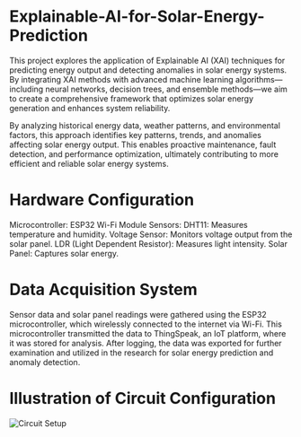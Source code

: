 # Explainable-AI-for-Solar-Energy-Prediction

This project explores the application of Explainable AI (XAI) techniques for predicting energy output and detecting anomalies in solar energy systems. By integrating XAI methods with advanced machine learning algorithms—including neural networks, decision trees, and ensemble methods—we aim to create a comprehensive framework that optimizes solar energy generation and enhances system reliability.

By analyzing historical energy data, weather patterns, and environmental factors, this approach identifies key patterns, trends, and anomalies affecting solar energy output. This enables proactive maintenance, fault detection, and performance optimization, ultimately contributing to more efficient and reliable solar energy systems.

# Hardware Configuration

Microcontroller: ESP32 Wi-Fi Module
Sensors:
DHT11: Measures temperature and humidity.
Voltage Sensor: Monitors voltage output from the solar panel.
LDR (Light Dependent Resistor): Measures light intensity.
Solar Panel: Captures solar energy.

# Data Acquisition System
Sensor data and solar panel readings were gathered using the ESP32 microcontroller, which wirelessly connected to the internet via Wi-Fi. This microcontroller transmitted the data to ThingSpeak, an IoT platform, where it was stored for analysis. After logging, the data was exported for further examination and utilized in the research for solar energy prediction and anomaly detection.

# Illustration of Circuit Configuration

![Circuit Setup](https://github.com/user-attachments/assets/8ed445d9-38be-4a9a-a5c1-14c5af91e84f)



